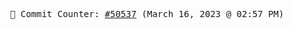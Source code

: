 <p align="center">
    <samp>
        📮 Commit Counter: <a href="https://github.com/Javascript-void0/Javascript-void0/commits/main">#50537</a> (March 16, 2023 @ 02:57 PM)
    </samp>
</p>